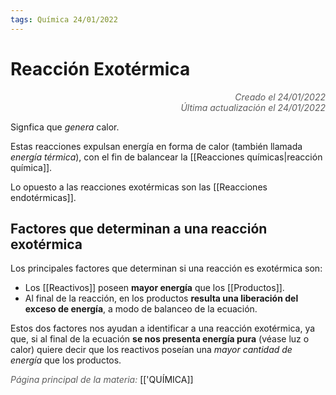 ```yaml
---
tags: Química 24/01/2022
---
```


# Reacción Exotérmica
<div style="text-align: right; opacity: 0.7; font-style: italic;">Creado el 24/01/2022</div>
<div style="text-align: right; opacity: 0.7; font-style: italic;">Última actualización el 24/01/2022</div>

Signfica que *genera* calor. 

Estas reacciones expulsan energía en forma de calor (también llamada *energía térmica*), con el fin de balancear la [[Reacciones químicas|reacción química]].

Lo opuesto a las reacciones exotérmicas son las [[Reacciones endotérmicas]].

## Factores que determinan a una reacción exotérmica

Los principales factores que determinan si una reacción es exotérmica son:

- Los [[Reactivos]] poseen **mayor energía** que los [[Productos]].
- Al final de la reacción, en los productos **resulta una liberación del exceso de energía**, a modo de balanceo de la ecuación.

Estos dos factores nos ayudan a identificar a una reacción exotérmica, ya que, si al final de la ecuación **se nos presenta energía pura** (véase luz o calor) quiere decir que los reactivos poseían una *mayor cantidad de energía* que los productos.

<span style="opacity: 0.7; font-style: italic;">Página principal de la materia:</span> [['QUÍMICA]]